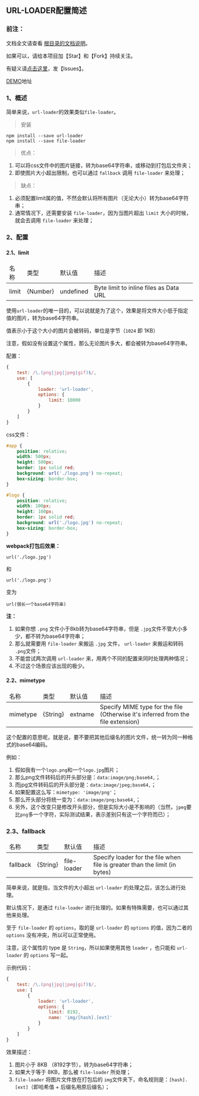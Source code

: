 ﻿<h2>URL-LOADER配置简述</h2>

<h3>前注：</h3>

文档全文请查看 [根目录的文档说明](https://github.com/qq20004604/webpack-study)。

如果可以，请给本项目加【Star】和【Fork】持续关注。

有疑义请[点击这里](https://github.com/qq20004604/webpack-study/issues)，发【Issues】。

[DEMO](https://github.com/qq20004604/webpack-study/tree/master/5%E3%80%81Loader/style_loader)地址

<h3>1、概述</h3>

简单来说，``url-loader``的效果类似``file-loader``。

>安装

```
npm install --save url-loader
npm install --save file-loader
```

>优点：

1. 可以将css文件中的图片链接，转为base64字符串，或移动到打包后文件夹；
2. 即使图片大小超出限制，也可以通过 ``fallback`` 调用 ``file-loader`` 来处理；

>缺点：

1. 必须配置limit属的值，不然会默认将所有图片（无论大小）转为base64字符串；
2. 通常情况下，还需要安装 ``file-loader``，因为当图片超出 ``limit`` 大小的时候，就会去调用 ``file-loader`` 来处理；


<h3>2、配置</h3>

<h4>2.1、limit</h4>

<table>
    <thead>
    <tr>
        <td>名称</td>
        <td>类型</td>
        <td>默认值</td>
        <td>描述</td>
    </tr>
    </thead>
    <tbody>
    <tr>
    	<td>limit</td>
    	<td>{Number}</td>
    	<td>undefined</td>
    	<td>Byte limit to inline files as Data URL</td>
	</tr>
	</tbody>
</table>

使用``url-loader``的唯一目的，可以说就是为了这个，效果是将文件大小低于指定值的图片，转为base64字符串。

值表示小于这个大小的图片会被转码，单位是字节（``1024`` 即 1KB）

注意，假如没有设置这个属性，那么无论图片多大，都会被转为base64字符串。

配置：

```javascript
{
    test: /\.(png|jpg|jpeg|gif)$/,
    use: [
        {
            loader: 'url-loader',
            options: {
                limit: 10000
            }
        }
    ]
}
```

css文件：

```css
#app {
    position: relative;
    width: 500px;
    height: 500px;
    border: 1px solid red;
    background: url('./logo.png') no-repeat;
    box-sizing: border-box;
}

#logo {
    position: relative;
    width: 100px;
    height: 100px;
    border: 1px solid red;
    background: url('./logo.jpg') no-repeat;
    box-sizing: border-box;
}
```

<b>webpack打包后效果：</b>

```
url('./logo.jpg')
``` 

和

```
url('./logo.png')
```

变为

``url(很长一个base64字符串)``

<b>注：</b>

1. 如果你想 ``.png`` 文件小于8kb转为base64字符串，但是 ``.jpg``文件不管大小多少，都不转为base64字符串；
2. 那么就需要用 ``file-loader`` 来搬运 ``.jpg`` 文件， ``url-loader`` 来搬运和转码 ``.png``文件；
3. 不能尝试两次调用 ``url-loader`` 来，用两个不同的配置来同时处理两种情况；
4. 不过这个场景应该出现的极少。

<h4>2.2、mimetype</h4>

<table>
    <thead>
    <tr>
        <td>名称</td>
        <td>类型</td>
        <td>默认值</td>
        <td>描述</td>
    </tr>
    </thead>
    <tbody>
    <tr>
    	<td>mimetype</td>
    	<td>{String}</td>
    	<td>extname</td>
    	<td>Specify MIME type for the file (Otherwise it's inferred from the file extension)</td>
	</tr>
	</tbody>
</table>

这个配置的意思呢，就是说，要不要把其他后缀名的图片文件，统一转为同一种格式的base64编码。

例如：

1. 假如我有一个``logo.png``和一个``logo.jpg``图片；
2. 那么png文件转码后的开头部分是：``data:image/png;base64,``；
3. 而jpg文件转码后的开头部分是：``data:image/jpeg;base64,``；
4. 如果配置这么写：``mimetype: 'image/png'``；
5. 那么开头部分将统一变为：``data:image/png;base64,``；
6. 另外，这个改变只是修改开头部分，但是实际大小是不影响的（当然，``jpeg``要比``png``多一个字符，实际测试结果，表示差别只有这一个字符而已）；

<h3>2.3、fallback</h3>

<table>
    <thead>
    <tr>
        <td>名称</td>
        <td>类型</td>
        <td>默认值</td>
        <td>描述</td>
    </tr>
    </thead>
    <tbody>
    <tr>
    	<td>fallback</td>
    	<td>{String}</td>
    	<td>file-loader</td>
    	<td>Specify loader for the file when file is greater than the limit (in bytes)</td>
	</tr>
	</tbody>
</table>

简单来说，就是指，当文件的大小超出 ``url-loader`` 的处理之后，该怎么进行处理。

默认情况下，是通过 ``file-loader`` 进行处理的。如果有特殊需要，也可以通过其他来处理。

至于 ``file-loader`` 的 ``options``，取的是 ``url-loader`` 的 ``options`` 的值，因为二者的 ``options`` 没有冲突，所以可以正常使用。

注意，这个属性的 type 是 ``String``，所以如果使用其他 ``loader`` ，也只能和 ``url-loader`` 的 ``options`` 写一起。

示例代码：

```javascript
{
    test: /\.(png|jpg|jpeg|gif)$/,
    use: [
        {
            loader: 'url-loader',
            options: {
                limit: 8192,
                name: 'img/[hash].[ext]'
            }
        }
    ]
}
```

效果描述：

1. 图片小于 8KB （8192字节），转为base64字符串；
2. 如果大于等于 8KB，那么被 ``file-loader`` 所处理；
3. ``file-loader`` 将图片文件放在打包后的 ``img``文件夹下，命名规则是：``[hash].[ext]``（即哈希值 + 后缀名用原后缀名）；